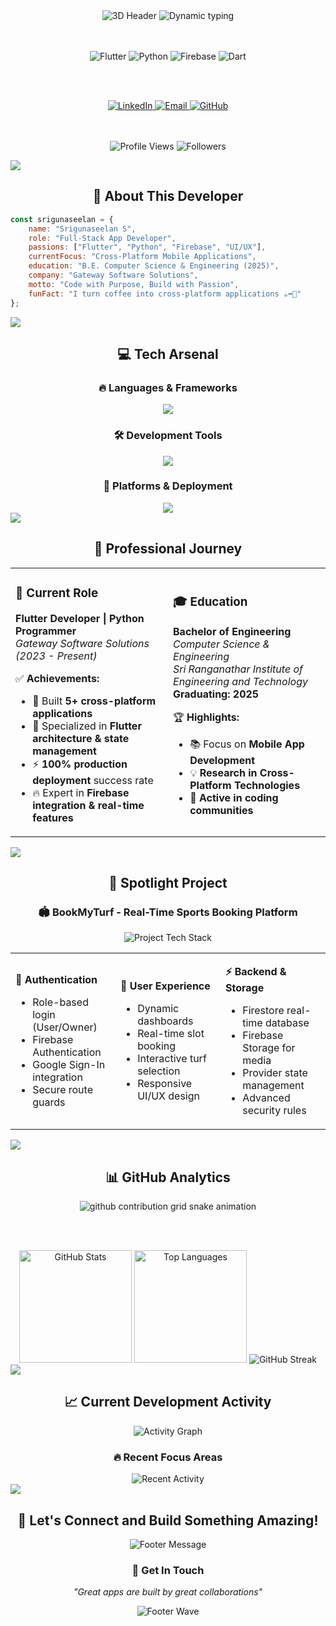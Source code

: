 <!-- Header with 3D effect -->
<div align="center">
  <!-- Multiple animated banners for depth -->
  <img src="https://capsule-render.vercel.app/api?type=venom&color=gradient&customColorList=6,11,20&height=300&section=header&text=Srigunaseelan%20S&fontSize=70&fontAlign=50&fontAlignY=45&animation=fadeIn&desc=%E2%9A%A1%20App%20Developer%20%7C%20Code%20Magician%20%E2%9A%A1&descSize=20&descAlign=50&descAlignY=65" alt="3D Header"/>
  
  <!-- Matrix rain effect text -->
  <img src="https://readme-typing-svg.demolab.com?font=JetBrains+Mono&weight=800&size=32&duration=3000&pause=800&color=00D4AA&center=true&vCenter=true&multiline=true&repeat=true&width=800&height=120&lines=%F0%9F%92%BB+Cross-Platform+App+Developer;%F0%9F%9A%80+Flutter+%7C+Python+%7C+Firebase;%E2%9A%A1+Building+Digital+Experiences;%F0%9F%94%A5+Crafting+the+Future+of+Apps" alt="Dynamic typing"/>
  
  <!-- 3D Floating badges -->
  <br><br>
  <img src="https://img.shields.io/badge/Flutter-02569B?style=for-the-badge&logo=flutter&logoColor=white&labelColor=000000" alt="Flutter" />
  <img src="https://img.shields.io/badge/Python-3776AB?style=for-the-badge&logo=python&logoColor=white&labelColor=000000" alt="Python" />
  <img src="https://img.shields.io/badge/Firebase-FFCA28?style=for-the-badge&logo=firebase&logoColor=black&labelColor=000000" alt="Firebase" />
  <img src="https://img.shields.io/badge/Dart-0175C2?style=for-the-badge&logo=dart&logoColor=white&labelColor=000000" alt="Dart" />
  
  <br><br>
  <!-- Social media with glow effect -->
  <a href="https://www.linkedin.com/in/srigunaseelan">
    <img src="https://img.shields.io/badge/-LinkedIn-0A66C2?style=for-the-badge&logo=linkedin&logoColor=white&labelColor=000000" alt="LinkedIn"/>
  </a>
  <a href="mailto:srigunaseelan2004@gmail.com">
    <img src="https://img.shields.io/badge/-Email-EA4335?style=for-the-badge&logo=gmail&logoColor=white&labelColor=000000" alt="Email"/>
  </a>
  <a href="https://github.com/Srigunas">
    <img src="https://img.shields.io/badge/-GitHub-181717?style=for-the-badge&logo=github&logoColor=white&labelColor=000000" alt="GitHub"/>
  </a>
  
  <!-- Animated visitor counter -->
  <br><br>
  <img src="https://komarev.com/ghpvc/?username=Srigunas&color=brightgreen&style=for-the-badge&label=PROFILE+VIEWS" alt="Profile Views"/>
  <img src="https://img.shields.io/github/followers/Srigunas?label=Followers&style=for-the-badge&color=blue&labelColor=000000" alt="Followers"/>
</div>

<!-- Animated separator -->
<img src="https://user-images.githubusercontent.com/73097560/115834477-dbab4500-a447-11eb-908a-139a6edaec5c.gif">

<!-- About section with animated elements -->
<div align="center">
  
## 🎯 **About This Developer**

</div>

```javascript
const srigunaseelan = {
    name: "Srigunaseelan S",
    role: "Full-Stack App Developer",
    passions: ["Flutter", "Python", "Firebase", "UI/UX"],
    currentFocus: "Cross-Platform Mobile Applications",
    education: "B.E. Computer Science & Engineering (2025)",
    company: "Gateway Software Solutions",
    motto: "Code with Purpose, Build with Passion",
    funFact: "I turn coffee into cross-platform applications ☕️➡️📱"
};
```

<!-- Animated separator -->
<img src="https://user-images.githubusercontent.com/73097560/115834477-dbab4500-a447-11eb-908a-139a6edaec5c.gif">

<!-- Skills section with enhanced icons -->
<div align="center">

## 💻 **Tech Arsenal**

### 🔥 **Languages & Frameworks**
<img src="https://skillicons.dev/icons?i=dart,python,flutter,firebase,html,css,js&theme=dark&perline=7" />

### 🛠️ **Development Tools**
<img src="https://skillicons.dev/icons?i=androidstudio,vscode,pycharm,git,github,sqlite&theme=dark&perline=6" />

### 🚀 **Platforms & Deployment**
<img src="https://skillicons.dev/icons?i=android,apple,linux,windows&theme=dark&perline=4" />

</div>

<!-- Animated separator -->
<img src="https://user-images.githubusercontent.com/73097560/115834477-dbab4500-a447-11eb-908a-139a6edaec5c.gif">

<!-- Experience section -->
<div align="center">

## 💼 **Professional Journey**

</div>

<table>
<tr>
<td width="50%">

### 🏢 **Current Role**
**Flutter Developer | Python Programmer**  
*Gateway Software Solutions (2023 - Present)*

✅ **Achievements:**
- 🚀 Built **5+ cross-platform applications**
- 📱 Specialized in **Flutter architecture & state management**
- ⚡ **100% production deployment** success rate
- 🔥 Expert in **Firebase integration & real-time features**

</td>
<td width="50%">

### 🎓 **Education**
**Bachelor of Engineering**  
*Computer Science & Engineering*  
*Sri Ranganathar Institute of Engineering and Technology*  
**Graduating: 2025**

🏆 **Highlights:**
- 📚 Focus on **Mobile App Development**
- 💡 **Research in Cross-Platform Technologies**
- 🤝 **Active in coding communities**

</td>
</tr>
</table>

<!-- Animated separator -->
<img src="https://user-images.githubusercontent.com/73097560/115834477-dbab4500-a447-11eb-908a-139a6edaec5c.gif">

<!-- Featured project section -->
<div align="center">

## 🚀 **Spotlight Project**

### 🏟️ **BookMyTurf** - Real-Time Sports Booking Platform

<img src="https://readme-typing-svg.demolab.com?font=Roboto&size=18&duration=2000&pause=1000&color=FF6B6B&center=true&vCenter=true&width=500&lines=Flutter+%7C+Firebase+%7C+Real-time+Features;Role-based+Authentication;Cross-platform+Excellence" alt="Project Tech Stack"/>

</div>

<table>
<tr>
<td width="33%">

**🔐 Authentication**
- Role-based login (User/Owner)
- Firebase Authentication
- Google Sign-In integration
- Secure route guards

</td>
<td width="33%">

**📱 User Experience**  
- Dynamic dashboards
- Real-time slot booking
- Interactive turf selection
- Responsive UI/UX design

</td>
<td width="33%">

**⚡ Backend & Storage**
- Firestore real-time database
- Firebase Storage for media
- Provider state management
- Advanced security rules

</td>
</tr>
</table>

<!-- Animated separator -->
<img src="https://user-images.githubusercontent.com/73097560/115834477-dbab4500-a447-11eb-908a-139a6edaec5c.gif">

<!-- GitHub stats section with enhanced visuals -->
<div align="center">

## 📊 **GitHub Analytics**

<!-- Contribution snake animation -->
<picture>
  <source media="(prefers-color-scheme: dark)" srcset="https://raw.githubusercontent.com/Srigunas/Srigunas/output/github-contribution-grid-snake-dark.svg">
  <source media="(prefers-color-scheme: light)" srcset="https://raw.githubusercontent.com/Srigunas/Srigunas/output/github-contribution-grid-snake.svg">
  <img alt="github contribution grid snake animation" src="https://raw.githubusercontent.com/Srigunas/Srigunas/output/github-contribution-grid-snake.svg">
</picture>

<br><br>

<!-- Enhanced stats cards -->
<img height="180em" src="https://github-readme-stats.vercel.app/api?username=Srigunas&show_icons=true&count_private=true&hide_border=true&title_color=00D4AA&icon_color=00D4AA&text_color=c9cacc&bg_color=1d1f21" alt="GitHub Stats"/>
<img height="180em" src="https://github-readme-stats.vercel.app/api/top-langs/?username=Srigunas&layout=compact&hide_border=true&title_color=00D4AA&text_color=c9cacc&bg_color=1d1f21" alt="Top Languages"/>

<!-- Streak stats -->
<img src="https://streak-stats.demolab.com?user=Srigunas&theme=dark&hide_border=true&background=1D1F21&currStreakLabel=00D4AA&sideLabels=00D4AA&currStreakNum=C9CACC&sideNums=C9CACC&dates=76797B" alt="GitHub Streak"/>

</div>

<!-- Animated separator -->
<img src="https://user-images.githubusercontent.com/73097560/115834477-dbab4500-a447-11eb-908a-139a6edaec5c.gif">

<!-- Activity section -->
<div align="center">

## 📈 **Current Development Activity**

<img src="https://github-readme-activity-graph.vercel.app/graph?username=Srigunas&bg_color=1d1f21&color=00D4AA&line=00D4AA&point=C9CACC&area=true&hide_border=true" alt="Activity Graph"/>

<!-- Recent activity -->
### 🔥 **Recent Focus Areas**
<img src="https://readme-typing-svg.demolab.com?font=Roboto&size=16&duration=3000&pause=1000&color=00D4AA&center=true&vCenter=true&width=600&lines=Building+scalable+Flutter+applications;Exploring+advanced+Firebase+features;Contributing+to+open-source+projects;Learning+new+development+methodologies" alt="Recent Activity"/>

</div>

<!-- Animated separator -->
<img src="https://user-images.githubusercontent.com/73097560/115834477-dbab4500-a447-11eb-908a-139a6edaec5c.gif">

<!-- Footer section -->
<div align="center">

## 🌟 **Let's Connect and Build Something Amazing!**

<img src="https://readme-typing-svg.demolab.com?font=Roboto&weight=600&size=20&duration=4000&pause=1000&color=FF6B6B&center=true&vCenter=true&width=600&lines=Open+for+collaborations;Always+learning+new+technologies;Passionate+about+clean+code;Ready+to+solve+real-world+problems" alt="Footer Message"/>

### 💌 **Get In Touch**
*"Great apps are built by great collaborations"*

<img src="https://capsule-render.vercel.app/api?type=waving&color=gradient&customColorList=6,11,20&height=120&section=footer&fontSize=20&fontAlign=50&animation=twinkling" alt="Footer Wave"/>

</div>
